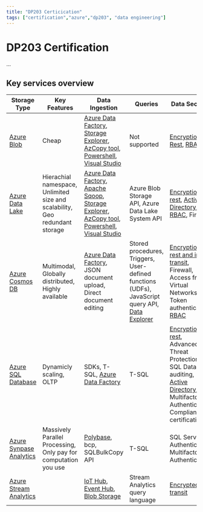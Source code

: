 ```yaml
---
title: "DP203 Certicication"
tags: ["certification","azure","dp203", "data engineering"]
---
```


# DP203 Certification

...

## Key services overview 

|Storage Type|Key Features|Data Ingestion|Queries|Data Security|
|------------|------------|--------------|-------|-------------|
|[Azure Blob][blob]|Cheap|[Azure Data Factory][factory], [Storage Explorer][storageexplorer], [AzCopy tool][azcopy], [Powershell][powershell], [Visual Studio][visualstudio]|Not supported|[Encryption at Rest][encryption], [RBAC][rbac]|
|[Azure Data Lake][datalake]|Hierachial namespace, Unlimited size and scalability, Geo redundant storage |[Azure Data Factory][factory], [Apache Sqoop][sqoop], [Storage Explorer][storageexplorer], [AzCopy tool][azcopy], [Powershell][powershell], [Visual Studio][visualstudio]|Azure Blob Storage API, Azure Data Lake System API|[Encryption at rest][encryption], [Active Directory][activedirectory], [RBAC][rbac], Firewall|
|[Azure Cosmos DB][cosmosdb]|Multimodal, Globally distributed, Highly available|[Azure Data Factory][factory], JSON document upload, Direct document editing|Stored procedures, Triggers, User-defined functions (UDFs), JavaScript query API, [Data Explorer][explorer]|[Encryption at rest and in transit][encryption], Firewall, Access from Virtual Networks, Token authentication, [RBAC][rbac]|
|[Azure SQL Database][sqldb]|Dynamicly scaling, OLTP |SDKs, T-SQL, [Azure Data Factory][factory]|T-SQL|[Encryption at rest][encryption], Advanced Threat Protection, SQL Database auditing, [Active Directory][activedirectory], Multifactor Authentication, Compliance certification|
|[Azure Synpase Analytics][synapse]|Massively Parallel Processing, Only pay for computation you use|[Polybase][polybase], bcp, SQLBulkCopy API|T-SQL|SQL Server Authentication, Multifactor Authentication| 
|[Azure Stream Analytics][stream]| |[IoT Hub][iothub], [Event Hub][eventhub], [Blob Storage][blob]|Stream Analytics query language|[Encrypted in transit][encryption]|

[blob]: ./azure_blob_storage.md
[files]: ./azure_files.md
[queue]: ./azure_queue.md
[table]: ./azure_table.md
[datalake]: ./azure_datalake.md
[hdinsight]: ./azure_hdinsight.md
[factory]: ./azure_data_factory.md
[storageexplorer]: ./azure_storage_explorer.md
[azcopy]: ./azure_azcopy.md
[powershell]: ./powershell.md
[visualstudio]: ./visualstudio.md
[encryption]: ./azure_encryption.md
[rbac]: ./rbac.md
[sqoop]: ./azure_sqoop.md
[activedirectory]: ./azure_active_directory.md
[cosmosdb]: ./azure_cosmos_db.md
[explorer]: ./azure_data_explorer.md
[sqldb]: ./azure_sql_database.md
[synapse]: ./azure_synapse_analytics.md
[polybase]: ./azure_polybase.md
[stream]: ./azure_stream_analytics.md
[iothub]: ./azure_iot_hub.md
[eventhub]: ./azure_event_hub.md
